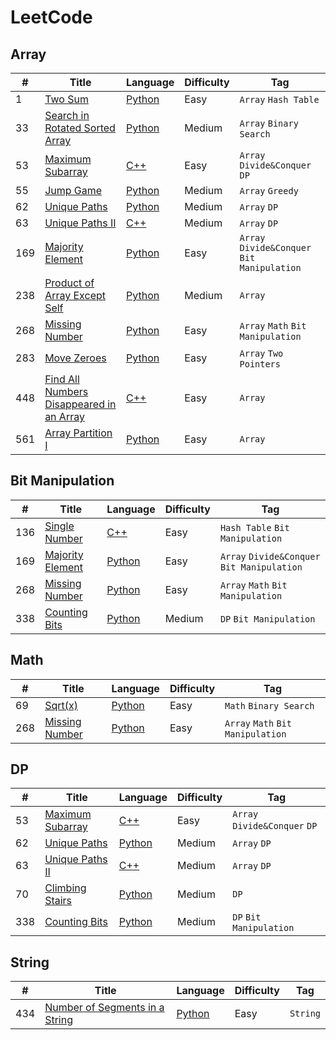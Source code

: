 

# LeetCode

## Array

| #  | Title        |Language       |Difficulty       |Tag                |
| ---- | ------------ | ------------- | --------------- | ----------------- |
| 1  | [Two Sum](https://leetcode.com/problems/two-sum/description/)      | [Python](https://github.com/zjjyh96/LeetCode/blob/master/Python/001.py)        |Easy             |`Array` `Hash Table`   |
| 33 | [Search in Rotated Sorted Array](https://leetcode.com/problems/search-in-rotated-sorted-array/description/) | [Python](https://github.com/zjjyh96/LeetCode/blob/master/Python/033.py)        |Medium           |`Array` `Binary Search`       |
| 53 | [Maximum Subarray](https://leetcode.com/problems/maximum-subarray/description/)    | [C++](https://github.com/zjjyh96/LeetCode/blob/master/C%2B%2B/053.cpp) |Easy           |`Array` `Divide&Conquer` `DP`       |
| 55 | [Jump Game](https://leetcode.com/problems/jump-game/description/)    | [Python](https://github.com/zjjyh96/LeetCode/blob/master/Python/055.py)        |Medium           |`Array` `Greedy`       |
| 62 | [Unique Paths](https://leetcode.com/problems/unique-paths/description/) | [Python](https://github.com/zjjyh96/LeetCode/blob/master/Python/062.py)        |Medium           |`Array` `DP`       |
| 63 | [Unique Paths II](https://leetcode.com/problems/unique-paths-ii/description/) | [C++](https://github.com/zjjyh96/LeetCode/blob/master/C%2B%2B/063.cpp)        |Medium           |`Array` `DP`       |
| 169 | [Majority Element](https://leetcode.com/problems/majority-element/description/) | [Python](https://github.com/zjjyh96/LeetCode/blob/master/Python/169.py)        |Easy           |`Array` `Divide&Conquer` `Bit Manipulation`       |
| 238| [Product of Array Except Self](https://leetcode.com/problems/product-of-array-except-self/description/) | [Python](https://github.com/zjjyh96/LeetCode/blob/master/Python/238.py)        |Medium           |`Array`       |
| 268| [Missing Number](https://leetcode.com/problems/missing-number/description/)    | [Python](https://github.com/zjjyh96/LeetCode/blob/master/Python/268.py)   |Easy           |`Array` `Math` `Bit Manipulation`       |
| 283| [Move Zeroes](https://leetcode.com/problems/move-zeroes/description/) | [Python](https://github.com/zjjyh96/LeetCode/blob/master/Python/283.py)        |Easy           |`Array` `Two Pointers`       |
| 448| [Find All Numbers Disappeared in an Array](https://leetcode.com/problems/find-all-numbers-disappeared-in-an-array/description/) | [C++](https://github.com/zjjyh96/LeetCode/blob/master/C%2B%2B/448.cpp)        |Easy           |`Array`       |
| 561| [Array Partition I](https://leetcode.com/problems/array-partition-i/description/)    | [Python](https://github.com/zjjyh96/LeetCode/blob/master/Python/561.py)|Easy           |`Array`       |

## Bit Manipulation

| #    | Title        |Language       |Difficulty       |Tag                |
| ---- | ------------ | ------------- | --------------- | ----------------- |
| 136 | [Single Number](https://leetcode.com/problems/single-number/description/) | [C++](https://github.com/zjjyh96/LeetCode/blob/master/C%2B%2B/136.cpp)        |Easy           |`Hash Table` `Bit Manipulation`       |
| 169 | [Majority Element](https://leetcode.com/problems/majority-element/description/) | [Python](https://github.com/zjjyh96/LeetCode/blob/master/Python/169.py)        |Easy           |`Array` `Divide&Conquer` `Bit Manipulation`       |
| 268| [Missing Number](https://leetcode.com/problems/missing-number/description/)    | [Python](https://github.com/zjjyh96/LeetCode/blob/master/Python/268.py)   |Easy           |`Array` `Math` `Bit Manipulation`       |
| 338  |[Counting Bits](https://leetcode.com/problems/counting-bits/description/)   | [Python](https://github.com/zjjyh96/LeetCode/blob/master/Python/338.py)     |Medium           |`DP` `Bit Manipulation`  |


## Math

| #    | Title        |Language       |Difficulty       |Tag                |
| ---- | ------------ | ------------- | --------------- | ----------------- |
| 69   | [Sqrt(x)](https://leetcode.com/problems/sqrtx/description/)         | [Python](https://github.com/zjjyh96/LeetCode/blob/master/Python/069.py)     |Easy             |`Math` `Binary Search`  |
| 268| [Missing Number](https://leetcode.com/problems/missing-number/description/)    | [Python](https://github.com/zjjyh96/LeetCode/blob/master/Python/268.py)   |Easy           |`Array` `Math` `Bit Manipulation`       |

## DP

| #    | Title        |Language       |Difficulty       |Tag                |
| ---- | ------------ | ------------- | --------------- | ----------------- |
| 53 | [Maximum Subarray](https://leetcode.com/problems/maximum-subarray/description/)    | [C++](https://github.com/zjjyh96/LeetCode/blob/master/C%2B%2B/053.cpp) |Easy           |`Array` `Divide&Conquer` `DP`       |
| 62 | [Unique Paths](https://leetcode.com/problems/unique-paths/description/) | [Python](https://github.com/zjjyh96/LeetCode/blob/master/Python/062.py)        |Medium           |`Array` `DP`       |
| 63 | [Unique Paths II](https://leetcode.com/problems/unique-paths-ii/description/) | [C++](https://github.com/zjjyh96/LeetCode/blob/master/C%2B%2B/063.cpp)        |Medium           |`Array` `DP`       |
| 70 | [Climbing Stairs](https://leetcode.com/problems/climbing-stairs/description/) | [Python](https://github.com/zjjyh96/LeetCode/blob/master/Python/070.py)        |Medium           |`DP`       |
| 338  |[Counting Bits](https://leetcode.com/problems/counting-bits/description/)   | [Python](https://github.com/zjjyh96/LeetCode/blob/master/Python/338.py)     |Medium           |`DP` `Bit Manipulation`  |

## String

| #    | Title        |Language       |Difficulty       |Tag                |
| ---- | ------------ | ------------- | --------------- | ----------------- |
| 434 | [Number of Segments in a String](https://leetcode.com/problems/number-of-segments-in-a-string/description/)| [Python](https://github.com/zjjyh96/LeetCode/blob/master/Python/434.py) |Easy |`String`|
